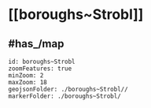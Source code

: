 # [[boroughs~Strobl]] 


## #has_/map  



```leaflet
id: boroughs~Strobl
zoomFeatures: true 
minZoom: 2 
maxZoom: 18
geojsonFolder: ./boroughs~Strobl//
markerFolder: ./boroughs~Strobl/
```
